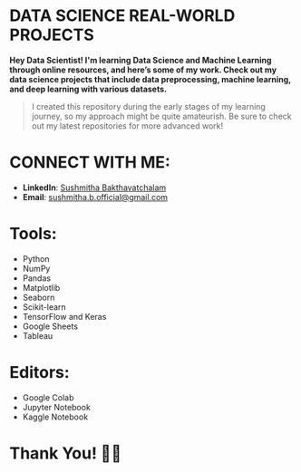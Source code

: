 # DATA SCIENCE REAL-WORLD PROJECTS

**Hey Data Scientist! I'm learning Data Science and Machine Learning through online resources, and here’s some of my work. Check out my data science projects that include data preprocessing, machine learning, and deep learning with various datasets.**

> I created this repository during the early stages of my learning journey, so my approach might be quite amateurish. Be sure to check out my latest repositories for more advanced work!

# CONNECT WITH ME:
- **LinkedIn**: [Sushmitha Bakthavatchalam](https://www.linkedin.com/in/sushmitha-bakthavatchalam/)
- **Email**: sushmitha.b.official@gmail.com

# Tools:
- Python
- NumPy
- Pandas
- Matplotlib
- Seaborn
- Scikit-learn
- TensorFlow and Keras
- Google Sheets
- Tableau

# Editors:
- Google Colab
- Jupyter Notebook
- Kaggle Notebook

# Thank You! 🚀👻
